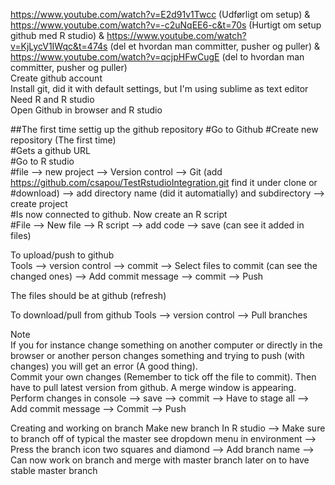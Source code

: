 https://www.youtube.com/watch?v=E2d91v1Twcc (Udførligt om setup) & https://www.youtube.com/watch?v=-c2uNqEE6-c&t=70s (Hurtigt om setup github med R studio) & https://www.youtube.com/watch?v=KjLycV1IWqc&t=474s (del et hvordan man committer, pusher og puller) & https://www.youtube.com/watch?v=qcjpHFwCugE (del to hvordan man committer, pusher og puller)    
Create github account  
Install git, did it with default settings, but I'm using sublime as text editor  
Need R and R studio  
Open Github in browser and R studio  

##The first time settig up the github repository
#Go to Github
#Create new repository (The first time)  
#Gets a github URL  
#Go to R studio  
#file --> new project --> Version control --> Git (add https://github.com/csapou/TestRstudioIntegration.git find it under clone or #download) --> add directory name (did it automatially) and subdirectory --> create project  
#Is now connected to github. Now create an R script  
#File --> New file --> R script --> add code --> save (can see it added in files)

To upload/push to github  
Tools --> version control --> commit --> Select files to commit (can see the changed ones) --> Add commit message --> commit --> Push

The files should be at github (refresh)

To download/pull from github 
Tools --> version control --> Pull branches

Note  
If you for instance change something on another computer or directly in the browser or another person changes something and trying to push (with changes) you will get an error (A good thing).   
Commit your own changes (Remember to tick off the file to commit). Then have to pull latest version from github. A merge window is appearing. Perform changes in console --> save --> commit --> Have to stage all --> Add commit message --> Commit --> Push 

Creating and working on branch
Make new branch 
In R studio --> Make sure to branch off of typical the master see dropdown menu in environment --> Press the branch icon two squares and diamond --> Add branch name --> Can now work on branch and merge with master branch later on to have stable master branch     
